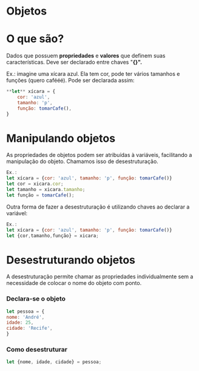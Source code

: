 # Objetos

# O que são?

Dados que possuem **propriedades** e **valores** que definem suas características. Deve ser declarado entre chaves "**{}".**

Ex.: imagine uma xícara azul. Ela tem cor, pode ter vários tamanhos e funções (quero cafééé). Pode ser declarada assim:

```jsx
**let** xícara = {
	cor: 'azul',
	tamanho: 'p',
	função: tomarCafe(),
}
```

# Manipulando objetos

As propriedades de objetos podem ser atribuídas à variáveis, facilitando a manipulação do objeto. Chamamos isso de desestruturação.

```jsx
Ex.: 
let xícara = {cor: 'azul', tamanho: 'p', função: tomarCafe()}
let cor = xicara.cor;
let tamanho = xicara.tamanho;
let função = tomarCafe();
```

Outra forma de fazer a desestruturação é utilizando chaves ao declarar a variável:

```jsx
Ex.:
let xícara = {cor: 'azul', tamanho: 'p', função: tomarCafe()}
let {cor,tamanho,função} = xicara;
```

# Desestruturando objetos

A desestruturação permite chamar as propriedades individualmente sem a necessidade de colocar o nome do objeto com ponto.

### Declara-se o objeto

```jsx
let pessoa = {
nome: 'André',
idade: 25,
cidade: 'Recife',
}
```

### Como desestruturar

```jsx
let {nome, idade, cidade} = pessoa;
```